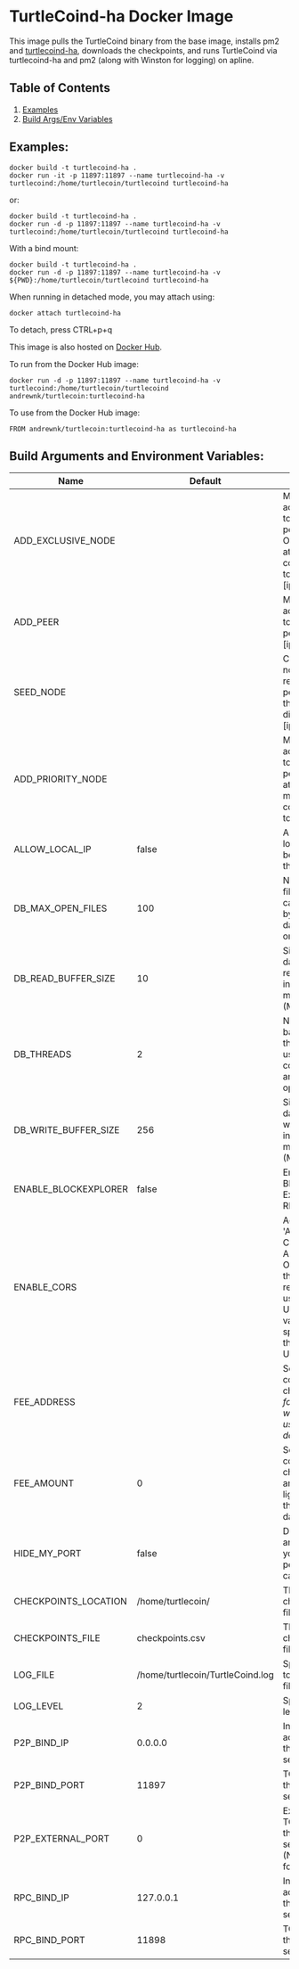 # TurtleCoind-ha Docker Image

This image pulls the TurtleCoind binary from the base image, installs pm2 and [turtlecoind-ha](https://github.com/turtlecoin/turtlecoind-ha), downloads the checkpoints, and runs TurtleCoind via turtlecoind-ha and pm2 (along with Winston for logging) on apline.

## Table of Contents
1. [Examples](#examples)
2. [Build Args/Env Variables](#build-arguments-and-environment-variables)

## Examples:
```
docker build -t turtlecoind-ha .
docker run -it -p 11897:11897 --name turtlecoind-ha -v turtlecoind:/home/turtlecoin/turtlecoind turtlecoind-ha
```

or:

```
docker build -t turtlecoind-ha .
docker run -d -p 11897:11897 --name turtlecoind-ha -v turtlecoind:/home/turtlecoin/turtlecoind turtlecoind-ha
```

With a bind mount:

```
docker build -t turtlecoind-ha .
docker run -d -p 11897:11897 --name turtlecoind-ha -v ${PWD}:/home/turtlecoin/turtlecoind turtlecoind-ha
```

When running in detached mode, you may attach using:
```
docker attach turtlecoind-ha
```

To detach, press CTRL+p+q

This image is also hosted on [Docker Hub](https://cloud.docker.com/u/andrewnk/repository/docker/andrewnk/turtlecoin). 

To run from the Docker Hub image:

```
docker run -d -p 11897:11897 --name turtlecoind-ha -v turtlecoind:/home/turtlecoin/turtlecoind andrewnk/turtlecoin:turtlecoind-ha
```

To use from the Docker Hub image:

```
FROM andrewnk/turtlecoin:turtlecoind-ha as turtlecoind-ha
```

## Build Arguments and Environment Variables:

| Name | Default | Function |
| --- | --- | --- |
| ADD_EXCLUSIVE_NODE | | Manually add a peer to the local peer list ONLY attempt connections to it. [ip:port] |
| ADD_PEER | | Manually add a peer to the local peer list [ip:port] |
| SEED_NODE | | Connect to a node to retrieve the peer list and then disconnect [ip:port] |
| ADD_PRIORITY_NODE | | Manually add a peer to the local peer list and attempt to maintain a connection to it [ip:port] |
| ALLOW_LOCAL_IP | false | Allow the local IP to be added to the peer list |
| DB_MAX_OPEN_FILES | 100 | Number of files that can be used by the database at one time |
| DB_READ_BUFFER_SIZE | 10 | Size of the database read cache in megabytes (MB) |
| DB_THREADS | 2 | Number of background threads used for compaction and flush operations |
| DB_WRITE_BUFFER_SIZE | 256 | Size of the database write buffer in megabytes (MB) |
| ENABLE_BLOCKEXPLORER | false | Enable the Blockchain Explorer RPC |
| ENABLE_CORS | | Adds header 'Access-Control-Allow-Origin' to the RPC responses using the <domain>. Uses the value specified as the domain. Use * for all. |
| FEE_ADDRESS | | Sets the convenience charge <address> for light wallets that use the daemon |
| FEE_AMOUNT | 0 | Sets the convenience charge amount for light wallets that use the daemon |
| HIDE_MY_PORT | false | Do not announce yourself as a peerlist candidate |
| CHECKPOINTS_LOCATION | /home/turtlecoin/ | The checkpoints file location |
| CHECKPOINTS_FILE | checkpoints.csv | The checkpoints file name |
| LOG_FILE | /home/turtlecoin/TurtleCoind.log | Specify the <path> to the log file |
| LOG_LEVEL | 2 | Specify log level |
| P2P_BIND_IP | 0.0.0.0 | Interface IP address for the P2P service |
| P2P_BIND_PORT | 11897 | TCP port for the P2P service |
| P2P_EXTERNAL_PORT | 0 | External TCP port for the P2P service (NAT port forward) |
| RPC_BIND_IP | 127.0.0.1 | Interface IP address for the RPC service |
| RPC_BIND_PORT | 11898 | TCP port for the RPC service |
